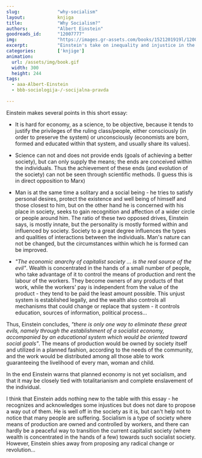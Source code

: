 ```yaml
---
slug:              "why-socialism"
layout:            knjiga
title:             "Why Socialism?"
authors:           "Albert Einstein"
goodreads_id:      "12007777"
img:               "https://images.gr-assets.com/books/1521201919l/12007777.jpg"
excerpt:           "Einstein's take on inequality and injustice in the world, and how they could be solved."
categories:        ['knjige']
animation:
  url: /assets/img/book.gif
  width: 300
  height: 244
tags:
  - aaa-Albert-Einstein
  - bbb-sociologija-/-socijalna-pravda
  
---
```


Einstein makes several points in this short essay:

- It is hard for economy, as a science, to be objective, because it tends to justify the privileges of the ruling 
class/people, either consciously (in order to preserve the system) or unconsciously (economists are born, formed and 
educated within that system, and usually share its values).

- Science can not and does not provide ends (goals of achieving a better society), but can only supply the means; the 
ends are conceived within the individuals. Thus the achievement of these ends (and evolution of the society) can not be 
seen through scientific methods. (I guess this is in direct opposition to Marx)

- Man is at the same time a solitary and a social being - he tries to satisfy personal desires, protect the existence 
and well being of himself and those closest to him, but on the other hand he is concerned with his place in society, 
seeks to gain recognition and affection of a wider circle or people around him. The ratio of these two opposed drives, 
Einstein says, is mostly innate, but the personality is mostly formed within and influenced by society. Society to a 
great degree influences the types and qualities of interactions between the individuals. Man's nature can not be 
changed, but the circumstances within which he is formed can be improved.

- *"The economic anarchy of capitalist society ... is the real source of the evil"*. Wealth is concentrated in the hands 
of a small number of people, who take advantage of it to control the means of production and rent the labour of the 
workers. They become owners of any products of that work, while the workers' pay is independent from the value of the 
product - they tend to be paid the least amount possible. This unjust system is established legally, and the wealth also 
controls all mechanisms that could change or replace that system - it controls education, sources of information, 
political process...

Thus, Einstein concludes, *"there is only one way to eliminate these great evils, namely through the establishment of a 
socialist economy, accompanied by an educational system which would be oriented toward social goals"*. The means of 
production would be owned by society itself and utilized in a planned fashion, according to the needs of the community, 
and the work would be distributed among all those able to work guaranteeing the livelihood of every man, woman and child.

In the end Einstein warns that planned economy is not yet socialism, and that it may be closely tied with 
totalitarianism and complete enslavement of the individual.


I think that Einstein adds nothing new to the table with this essay - he recognizes and acknowledges some injustices but 
does not dare to propose a way out of them. He is well off in the society as it is, but can't help not to notice that 
many people are suffering. Socialism is a type of society where means of production are owned and controlled by workers, 
and there can hardly be a peaceful way to transition the current capitalist society (where wealth is concentrated in the 
hands of a few) towards such socialist society. However, Einstein shies away from proposing any radical change or revolution...